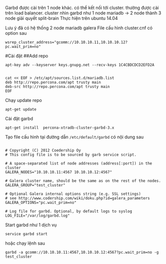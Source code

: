 Garbd được cài trên 1 node khác. có thể kết nối tới cluster. thường được cài trên load balancer.
cluster nhìn garbd như 1 node mariadb -> 2 node thành 3 node
giải quyết split-brain
Thực hiện trên ubuntu 14.04

Lưu ý đã có hệ thống 2 node mariadb galera
File cấu hình cluster.cnf có option sau

`wsrep_cluster_address="gcomm://10.10.10.11,10.10.10.12?pc.wait_prim=no"`

#Cài đặt 
##Add repo

`apt-key adv --keyserver keys.gnupg.net --recv-keys 1C4CBDCDCD2EFD2A`

```

cat << EOF > /etc/apt/sources.list.d/mariadb.list
deb http://repo.percona.com/apt trusty main
deb-src http://repo.percona.com/apt trusty main
EOF

```

Chạy update repo

`apt-get update`

Cài đặt garbd

`apt-get install  percona-xtradb-cluster-garbd-3.x`

Tạo file cấu hình tại đường dẫn  `/etc/default/garbd` có nội dung sau



```

# Copyright (C) 2012 Coedership Oy
# This config file is to be sourced by garb service script.

# A space-separated list of node addresses (address[:port]) in the cluster
GALERA_NODES="10.10.10.11:4567 10.10.10.12:4567"

# Galera cluster name, should be the same as on the rest of the nodes.
GALERA_GROUP="test_cluster"

# Optional Galera internal options string (e.g. SSL settings)
# see http://www.codership.com/wiki/doku.php?id=galera_parameters
GALERA_OPTIONS="pc.wait_prim=no"

# Log file for garbd. Optional, by default logs to syslog
LOG_FILE="/var/log/garbd.log"

```

Start garbd như 1 dịch vụ

`service garbd start`

hoặc chạy lệnh sau

`garbd -a gcomm://10.10.10.11:4567,10.10.10.12:4567?pc.wait_prim=no -g test_cluster`
